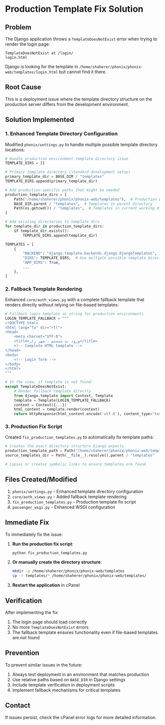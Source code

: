# Production Template Fix Solution

## Problem
The Django application throws a `TemplateDoesNotExist` error when trying to render the login page:
```
TemplateDoesNotExist at /login/
login.html
```

Django is looking for the template in `/home/shaherer/phonix/phonix-web/templates/login.html` but cannot find it there.

## Root Cause
This is a deployment issue where the template directory structure on the production server differs from the development environment.

## Solution Implemented

### 1. Enhanced Template Directory Configuration
Modified `phonix/settings.py` to handle multiple possible template directory locations:

```python
# Handle production environment template directory issue
TEMPLATE_DIRS = []

# Primary template directory (standard development setup)
primary_template_dir = BASE_DIR / "templates"
TEMPLATE_DIRS.append(primary_template_dir)

# Add production-specific paths that might be needed
production_template_dirs = [
    Path("/home/shaherer/phonix/phonix-web/templates"),  # Production path from error
    BASE_DIR.parent / "templates",  # Templates in parent directory
    Path(os.getcwd()) / "templates",  # Templates in current working directory
]

# Add existing directories to template dirs
for template_dir in production_template_dirs:
    if template_dir.exists():
        TEMPLATE_DIRS.append(template_dir)

TEMPLATES = [
    {
        "BACKEND": "django.template.backends.django.DjangoTemplates",
        "DIRS": TEMPLATE_DIRS,  # Use multiple possible template directories
        "APP_DIRS": True,
        ...
    },
]
```

### 2. Fallback Template Rendering
Enhanced `core/auth_views.py` with a complete fallback template that renders directly without relying on file-based templates:

```python
# Fallback login template as string for production environments
LOGIN_TEMPLATE_FALLBACK = """
<!DOCTYPE html>
<html lang="fa" dir="rtl">
<head>
    <meta charset="UTF-8">
    <title>ورود به سیستم - شهر راز</title>
    <!-- Complete HTML template -->
</head>
<body>
    <!-- Login form -->
</body>
</html>
"""

# In the view, if template is not found:
except TemplateDoesNotExist:
    # Render fallback template directly
    from django.template import Context, Template
    template = Template(LOGIN_TEMPLATE_FALLBACK)
    context = Context({...})
    html_content = template.render(context)
    return HttpResponse(html_content.encode('utf-8'), content_type="text/html; charset=utf-8")
```

### 3. Production Fix Script
Created `fix_production_templates.py` to automatically fix template paths:

```python
# Creates the exact directory structure Django expects
production_template_path = Path("/home/shaherer/phonix/phonix-web/templates")
source_templates_dir = Path(__file__).resolve().parent / "templates"

# Copies or creates symbolic links to ensure templates are found
```

## Files Created/Modified

1. `phonix/settings.py` - Enhanced template directory configuration
2. `core/auth_views.py` - Added fallback template rendering
3. `fix_production_templates.py` - Production template fix script
4. `passenger_wsgi.py` - Enhanced WSGI configuration

## Immediate Fix

To immediately fix the issue:

1. **Run the production fix script**:
   ```bash
   python fix_production_templates.py
   ```

2. **Or manually create the directory structure**:
   ```bash
   mkdir -p /home/shaherer/phonix/phonix-web/templates
   cp -r templates/* /home/shaherer/phonix/phonix-web/templates/
   ```

3. **Restart the application** in cPanel

## Verification

After implementing the fix:

1. The login page should load correctly
2. No more `TemplateDoesNotExist` errors
3. The fallback template ensures functionality even if file-based templates are not found

## Prevention

To prevent similar issues in the future:

1. Always test deployment in an environment that matches production
2. Use relative paths based on `BASE_DIR` in Django settings
3. Include template verification in deployment scripts
4. Implement fallback mechanisms for critical templates

## Contact

If issues persist, check the cPanel error logs for more detailed information.